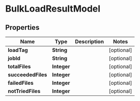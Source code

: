 
# BulkLoadResultModel

## Properties
Name | Type | Description | Notes
------------ | ------------- | ------------- | -------------
**loadTag** | **String** |  |  [optional]
**jobId** | **String** |  |  [optional]
**totalFiles** | **Integer** |  |  [optional]
**succeededFiles** | **Integer** |  |  [optional]
**failedFiles** | **Integer** |  |  [optional]
**notTriedFiles** | **Integer** |  |  [optional]



